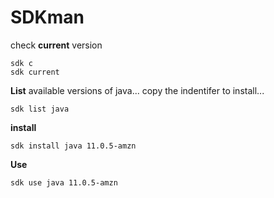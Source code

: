 # SDKman 

check **current** version 

```
sdk c
sdk current
```

**List** available versions of java... copy the indentifer to install...

```
sdk list java
```
**install**

```
sdk install java 11.0.5-amzn  
```

**Use**
```
sdk use java 11.0.5-amzn
```
